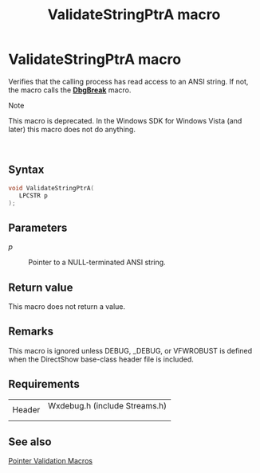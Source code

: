 ﻿---
Description: 'Verifies that the calling process has read access to an ANSI string. If not, the macro calls the DbgBreak macro.'
ms.assetid: '44be67f8-9896-4360-82de-083a5f28a3d0'
title: ValidateStringPtrA macro
---

# ValidateStringPtrA macro

Verifies that the calling process has read access to an ANSI string. If not, the macro calls the [**DbgBreak**](dbgbreak.md) macro.

> [!Note]  
> This macro is deprecated. In the Windows SDK for Windows Vista (and later) this macro does not do anything.

 

## Syntax


```C++
void ValidateStringPtrA(
   LPCSTR p
);
```



## Parameters

<dl> <dt>

*p* 
</dt> <dd>

Pointer to a NULL-terminated ANSI string.

</dd> </dl>

## Return value

This macro does not return a value.

## Remarks

This macro is ignored unless DEBUG, \_DEBUG, or VFWROBUST is defined when the DirectShow base-class header file is included.

## Requirements



|                   |                                                                                                          |
|-------------------|----------------------------------------------------------------------------------------------------------|
| Header<br/> | <dl> <dt>Wxdebug.h (include Streams.h)</dt> </dl> |



## See also

<dl> <dt>

[Pointer Validation Macros](pointer-validation-macros.md)
</dt> </dl>

 

 




